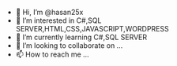 - 👋 Hi, I’m @hasan25x
- 👀 I’m interested in C#,SQL SERVER,HTML,CSS,JAVASCRIPT,WORDPRESS
- 🌱 I’m currently learning C#,SQL SERVER
- 💞️ I’m looking to collaborate on ...
- 📫 How to reach me ...

<!---
hasan25x/hasan25x is a ✨ special ✨ repository because its `README.md` (this file) appears on your GitHub profile.
You can click the Preview link to take a look at your changes.
--->
